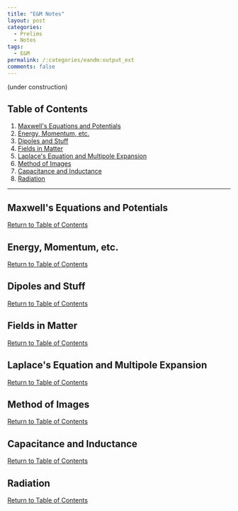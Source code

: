 ```yaml
---
title: "E&M Notes"
layout: post
categories:
  - Prelims
  - Notes
tags:
  - E&M
permalink: /:categories/eandm:output_ext
comments: false
---
```

(under construction)
<a name="toc"></a>

## Table of Contents 
1. [Maxwell's Equations and Potentials](#chapter1)
2. [Energy, Momentum, etc.](#chapter2)
3. [Dipoles and Stuff](#chapter3)
4. [Fields in Matter](#chapter4)
5. [Laplace's Equation and Multipole Expansion](#chapter5)
6. [Method of Images](#chapter6)
7. [Capacitance and Inductance](#chapter7)
8. [Radiation](#chapter8)

---

## Maxwell's Equations and Potentials <a name="chapter1"></a>


[Return to Table of Contents](#toc)
## Energy, Momentum, etc. <a name="chapter2"></a>


[Return to Table of Contents](#toc)
## Dipoles and Stuff <a name="chapter3"></a>


[Return to Table of Contents](#toc)
## Fields in Matter <a name="chapter4"></a>


[Return to Table of Contents](#toc)
## Laplace's Equation and Multipole Expansion <a name="chapter5"></a>


[Return to Table of Contents](#toc)
## Method of Images <a name="chapter6"></a>


[Return to Table of Contents](#toc)
## Capacitance and Inductance <a name="chapter7"></a>


[Return to Table of Contents](#toc)
## Radiation <a name="chapter8"></a>


[Return to Table of Contents](#toc)